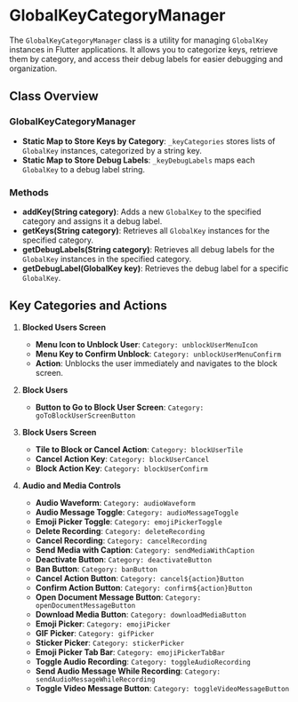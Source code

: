 # GlobalKeyCategoryManager

The `GlobalKeyCategoryManager` class is a utility for managing `GlobalKey` instances in Flutter applications. It allows
you to categorize keys, retrieve them by category, and access their debug labels for easier debugging and organization.

## Class Overview

### GlobalKeyCategoryManager

- **Static Map to Store Keys by Category**: `_keyCategories` stores lists of `GlobalKey` instances, categorized by a
  string key.
- **Static Map to Store Debug Labels**: `_keyDebugLabels` maps each `GlobalKey` to a debug label string.

### Methods

- **addKey(String category)**: Adds a new `GlobalKey` to the specified category and assigns it a debug label.
- **getKeys(String category)**: Retrieves all `GlobalKey` instances for the specified category.
- **getDebugLabels(String category)**: Retrieves all debug labels for the `GlobalKey` instances in the specified
  category.
- **getDebugLabel(GlobalKey key)**: Retrieves the debug label for a specific `GlobalKey`.

## Key Categories and Actions

1. **Blocked Users Screen**
    - **Menu Icon to Unblock User**: `Category: unblockUserMenuIcon`
    - **Menu Key to Confirm Unblock**: `Category: unblockUserMenuConfirm`
    - **Action**: Unblocks the user immediately and navigates to the block screen.

2. **Block Users**
    - **Button to Go to Block User Screen**: `Category: goToBlockUserScreenButton`

3. **Block Users Screen**
    - **Tile to Block or Cancel Action**: `Category: blockUserTile`
    - **Cancel Action Key**: `Category: blockUserCancel`
    - **Block Action Key**: `Category: blockUserConfirm`

4. **Audio and Media Controls**
    - **Audio Waveform**: `Category: audioWaveform`
    - **Audio Message Toggle**: `Category: audioMessageToggle`
    - **Emoji Picker Toggle**: `Category: emojiPickerToggle`
    - **Delete Recording**: `Category: deleteRecording`
    - **Cancel Recording**: `Category: cancelRecording`
    - **Send Media with Caption**: `Category: sendMediaWithCaption`
    - **Deactivate Button**: `Category: deactivateButton`
    - **Ban Button**: `Category: banButton`
    - **Cancel Action Button**: `Category: cancel${action}Button`
    - **Confirm Action Button**: `Category: confirm${action}Button`
    - **Open Document Message Button**: `Category: openDocumentMessageButton`
    - **Download Media Button**: `Category: downloadMediaButton`
    - **Emoji Picker**: `Category: emojiPicker`
    - **GIF Picker**: `Category: gifPicker`
    - **Sticker Picker**: `Category: stickerPicker`
    - **Emoji Picker Tab Bar**: `Category: emojiPickerTabBar`
    - **Toggle Audio Recording**: `Category: toggleAudioRecording`
    - **Send Audio Message While Recording**: `Category: sendAudioMessageWhileRecording`
    - **Toggle Video Message Button**: `Category: toggleVideoMessageButton`

```